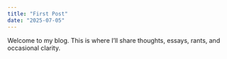 ```yaml
---
title: "First Post"
date: "2025-07-05"
---
```


Welcome to my blog. This is where I’ll share thoughts, essays, rants, and occasional clarity.
